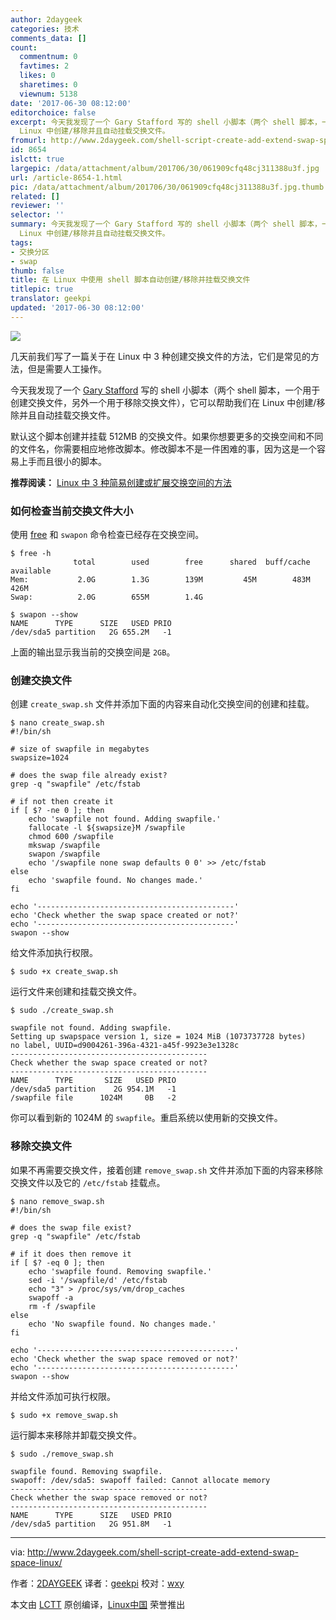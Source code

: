 ```yaml
---
author: 2daygeek
categories: 技术
comments_data: []
count:
  commentnum: 0
  favtimes: 2
  likes: 0
  sharetimes: 0
  viewnum: 5138
date: '2017-06-30 08:12:00'
editorchoice: false
excerpt: 今天我发现了一个 Gary Stafford 写的 shell 小脚本（两个 shell 脚本，一个用于创建交换文件，另外一个用于移除交换文件），它可以帮助我们在
  Linux 中创建/移除并且自动挂载交换文件。
fromurl: http://www.2daygeek.com/shell-script-create-add-extend-swap-space-linux/
id: 8654
islctt: true
largepic: /data/attachment/album/201706/30/061909cfq48cj311388u3f.jpg
url: /article-8654-1.html
pic: /data/attachment/album/201706/30/061909cfq48cj311388u3f.jpg.thumb.jpg
related: []
reviewer: ''
selector: ''
summary: 今天我发现了一个 Gary Stafford 写的 shell 小脚本（两个 shell 脚本，一个用于创建交换文件，另外一个用于移除交换文件），它可以帮助我们在
  Linux 中创建/移除并且自动挂载交换文件。
tags:
- 交换分区
- swap
thumb: false
title: 在 Linux 中使用 shell 脚本自动创建/移除并挂载交换文件
titlepic: true
translator: geekpi
updated: '2017-06-30 08:12:00'
---
```


![](/data/attachment/album/201706/30/061909cfq48cj311388u3f.jpg)


几天前我们写了一篇关于在 Linux 中 3 种创建交换文件的方法，它们是常见的方法，但是需要人工操作。


今天我发现了一个 [Gary Stafford](https://programmaticponderings.com/2013/12/19/scripting-linux-swap-space/) 写的 shell 小脚本（两个 shell 脚本，一个用于创建交换文件，另外一个用于移除交换文件），它可以帮助我们在 Linux 中创建/移除并且自动挂载交换文件。


默认这个脚本创建并挂载 512MB 的交换文件。如果你想要更多的交换空间和不同的文件名，你需要相应地修改脚本。修改脚本不是一件困难的事，因为这是一个容易上手而且很小的脚本。


**推荐阅读：** [Linux 中 3 种简易创建或扩展交换空间的方法](http://www.2daygeek.com/add-extend-increase-swap-space-memory-file-partition-linux/)


### 如何检查当前交换文件大小


使用 [free](http://www.2daygeek.com/free-command-to-check-memory-usage-statistics-in-linux/) 和 `swapon` 命令检查已经存在交换空间。



```
$ free -h
              total        used        free      shared  buff/cache   available
Mem:           2.0G        1.3G        139M         45M        483M        426M
Swap:          2.0G        655M        1.4G

$ swapon --show
NAME      TYPE      SIZE   USED PRIO
/dev/sda5 partition   2G 655.2M   -1

```

上面的输出显示我当前的交换空间是 `2GB`。


### 创建交换文件


创建 `create_swap.sh` 文件并添加下面的内容来自动化交换空间的创建和挂载。



```
$ nano create_swap.sh
#!/bin/sh

# size of swapfile in megabytes
swapsize=1024

# does the swap file already exist?
grep -q "swapfile" /etc/fstab

# if not then create it
if [ $? -ne 0 ]; then
    echo 'swapfile not found. Adding swapfile.'
    fallocate -l ${swapsize}M /swapfile
    chmod 600 /swapfile
    mkswap /swapfile
    swapon /swapfile
    echo '/swapfile none swap defaults 0 0' >> /etc/fstab
else
    echo 'swapfile found. No changes made.'
fi

echo '--------------------------------------------'
echo 'Check whether the swap space created or not?'
echo '--------------------------------------------'
swapon --show

```

给文件添加执行权限。



```
$ sudo +x create_swap.sh

```

运行文件来创建和挂载交换文件。



```
$ sudo ./create_swap.sh

swapfile not found. Adding swapfile.
Setting up swapspace version 1, size = 1024 MiB (1073737728 bytes)
no label, UUID=d9004261-396a-4321-a45f-9923e3e1328c
--------------------------------------------
Check whether the swap space created or not?
--------------------------------------------
NAME      TYPE       SIZE   USED PRIO
/dev/sda5 partition    2G 954.1M   -1
/swapfile file      1024M     0B   -2

```

你可以看到新的 1024M 的 `swapfile`。重启系统以使用新的交换文件。


### 移除交换文件


如果不再需要交换文件，接着创建 `remove_swap.sh` 文件并添加下面的内容来移除交换文件以及它的 `/etc/fstab` 挂载点。



```
$ nano remove_swap.sh
#!/bin/sh

# does the swap file exist?
grep -q "swapfile" /etc/fstab

# if it does then remove it
if [ $? -eq 0 ]; then
    echo 'swapfile found. Removing swapfile.'
    sed -i '/swapfile/d' /etc/fstab
    echo "3" > /proc/sys/vm/drop_caches
    swapoff -a
    rm -f /swapfile
else
    echo 'No swapfile found. No changes made.'
fi

echo '--------------------------------------------'
echo 'Check whether the swap space removed or not?'
echo '--------------------------------------------'
swapon --show

```

并给文件添加可执行权限。



```
$ sudo +x remove_swap.sh

```

运行脚本来移除并卸载交换文件。



```
$ sudo ./remove_swap.sh

swapfile found. Removing swapfile.
swapoff: /dev/sda5: swapoff failed: Cannot allocate memory
--------------------------------------------
Check whether the swap space removed or not?
--------------------------------------------
NAME      TYPE      SIZE   USED PRIO
/dev/sda5 partition   2G 951.8M   -1

```



---


via: <http://www.2daygeek.com/shell-script-create-add-extend-swap-space-linux/>


作者：[2DAYGEEK](http://www.2daygeek.com/author/2daygeek/) 译者：[geekpi](https://github.com/geekpi) 校对：[wxy](https://github.com/wxy)


本文由 [LCTT](https://github.com/LCTT/TranslateProject) 原创编译，[Linux中国](https://linux.cn/) 荣誉推出